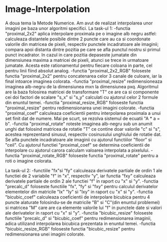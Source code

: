 # Image-Interpolation

A doua tema la Metode Numerice. Am avut de realizat interpolarea unor imagini pe baza unor algoritmi specifici.
La task-ul 1:
  -functia "proximal_2x2" aplica interpolare proximala pe o imagine alb negru astfel: calculeaza distantele posibile dintre 2 puncte care au ca si coordonate valorile din matricea de pixeli, respectiv punctele incadratoare ale imaginii; compara apoi distanta dintre pozitia pe care se afla punctul nostru si primul punct incadrator. In cazul in care pozitia depaseste jumatate din dimensiunea maxima a matricei de pixeli, atunci se trece in urmatoare jumatate. Acesta este rationamentul pentru fiecare coloana in parte, cel pentru linii fiind absolut analog.
  -functia "proximal_2x2_RGB" foloseste functia "proximal_2x2" pentru concatenarea celor 3 canale de culoare, iar la final intoarce imaginea colorata.
  -functia "proximal_resize" redimensioneaza imaginea alb-negru de la dimensiunea mxn la dimensiunea pxq. Algoritmul are la baza folosirea matricei de transformare "T" ce are ca si componente cei doi factori de scalare "s_x" si "s_y" calculati cu ajutorul celor 2 formule din enuntul temei.
  -functia "proximal_resize_RGB" foloseste functia "proximal_resize" pentru redimensionarea unei imagini colorate.
  -functia "proximal_coef" calculeaza coeficientii pentru interpolarea proximala a unui set finit dat de numere. Mai pe scurt, se rezolva sistemul de ecuatii "A * a = b".
  -functia "proximal_rotate" roteste imaginea alb-negru sub un anumit unghi dat folosind  matricea de rotatie "T" ce contine doar valorile "c" si "s", acestea reprezentand sinusul, respectiv cosinusului unghiului de rotatie dat. Se afla punctele incadratoare ale imaginii cu ajutorul functiilor "floor" si "ceil". Cu ajutorul functiei "proximal_coef" se determina coeficientii de interpolare cu ajutorul carora calculam valoarea interpolata a pixelului.
  -functia "proximal_rotate_RGB" foloseste functia "proximal_rotate" pentru a roti o imagine colorata.

La task-ul 2:
  -functiile "fx"si "fy" calculeaza derivatele partiale de ordin 1 ale functiei de 2 variabile "f" in  "x", respectiv "y", iar functia "fxy" calculeaza derivatele partiale de ordin 2 ale functiei "f" in raport cu "x" si "y".
  -functia "precalc_d" foloseste functiile "fx", "fy" si "fxy" pentru calculul derivatelor elementelor din matricile "Ix" "Iy" si "Ixy" in raport cu "x" si "y".
  -functia "bicubic_coef" calculeaza coeficientii de interpolare bicubica pentru 4 puncte alaturate folosindu-se de matricile "B" si "C"(din enuntul problemei) si matricea "M" care are ca elemente valorile lui "f" in punctele date
si valori ale derivatelor in raport cu "x" si "y".
  -functia "bicubic_resize" foloseste functiile "precalc_d" si "bicubic_coef" pentru redimensionarea imaginii, adica utilizand interpolarea bicubica prezentata in enuntul temei.
  -functia "bicubic_resize_RGB" foloseste functia "bicubic_resize" pentru redimensionarea unei imagini colorate.
